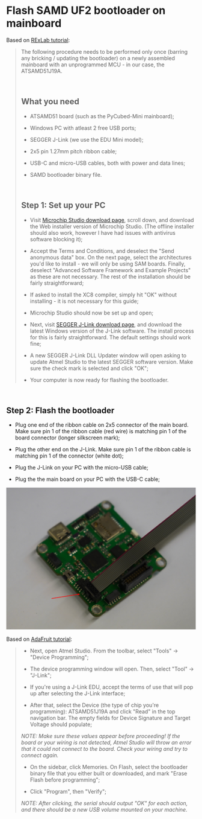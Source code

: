 # Flash SAMD UF2 bootloader on mainboard

Based on [RExLab tutorial](https://github.com/PyCubed-Mini/avionics-mainboard/wiki/Flashing-UF2-Bootloader-on-the-ATSAMD51):

> The following procedure needs to be performed only once (barring any bricking / updating the bootloader) on a newly assembled mainboard with an unprogrammed MCU - in our case, the ATSAMD51J19A.
>
> <br /> 
>
> ## What you need
>
> - ATSAMD51 board (such as the PyCubed-Mini mainboard);
> 
> - Windows PC with atleast 2 free USB ports;
> 
> - SEGGER J-Link (we use the EDU Mini model);
> 
> - 2x5 pin 1.27mm pitch ribbon cable;
> 
> - USB-C and micro-USB cables, both with power and data lines;
>
> - SAMD bootloader binary file.
>
> <br /> 
>
> ## Step 1: Set up your PC
> 
> - Visit [Microchip Studio download page](https://www.microchip.com/en-us/tools-resources/develop/microchip-studio#Downloads), scroll down, and download the Web installer version of Microchip Studio. (The offline installer should also work, however I have had issues with antivirus software blocking it);
> 
> - Accept the Terms and Conditions, and deselect the "Send anonymous data" box. On the next page, select the architectures you'd like to install - we will only be using SAM boards. Finally, deselect "Advanced Software Framework and Example Projects" as these are not necessary. The rest of the installation should be fairly straightforward;
>
> - If asked to install the XC8 compiler, simply hit "OK" without installing - it is not necessary for this guide;
>
> - Microchip Studio should now be set up and open;
>
> - Next, visit [SEGGER J-Link download page](https://www.segger.com/downloads/jlink/), and download the latest Windows version of the J-Link software. The install process for this is fairly straightforward. The default settings should work fine;
>
> - A new SEGGER J-Link DLL Updater window will open asking to update Atmel Studio to the latest SEGGER software version. Make sure the check mark is selected and click "OK";
> 
> - Your computer is now ready for flashing the bootloader.

<br /> 

## Step 2: Flash the bootloader

- Plug one end of the ribbon cable on 2x5 connector of the main board. Make sure pin 1 of the ribbon cable (red wire) is matching pin 1 of the board connector (longer silkscreen mark); 
  
- Plug the other end on the J-Link. Make sure pin 1 of the ribbon cable is matching pin 1 of the connector (white dot);

- Plug the J-Link on your PC with the micro-USB cable;

- Plug the the main board on your PC with the USB-C cable;

![Pin 1](https://github.com/AFS-pt/PROMETHEUS-1/blob/main/2.Satellite/images/i08.pin1.png?raw=true)

Based on [AdaFruit tutorial](https://learn.adafruit.com/how-to-program-samd-bootloaders/programming-the-bootloader-with-atmel-studio#verify-connection-in-atmel-studio-3016767):

> - Next, open Atmel Studio. From the toolbar, select "Tools" -> "Device Programming";
> 
> - The device programming window will open. Then, select "Tool" -> "J-Link";
>
> - If you're using a J-Link EDU, accept the terms of use that will pop up after selecting the J-Link interface;
>
> - After that, select the Device (the type of chip you're programming): ATSAMD51J19A and click "Read" in the top navigation bar. The empty fields for Device Signature and Target Voltage should populate;
> 
> *NOTE: Make sure these values appear before proceeding! If the board or your wiring is not detected, Atmel Studio will throw an error that it could not connect to the board. Check your wiring and try to connect again.*
>
> - On the sidebar, click Memories. On Flash, select the bootloader binary file that you either built or downloaded, and mark "Erase Flash before programming";
>
> - Click "Program", then "Verify";
>
> *NOTE: After clicking, the serial should output "OK" for each action, and there should be a new USB volume mounted on your machine.*